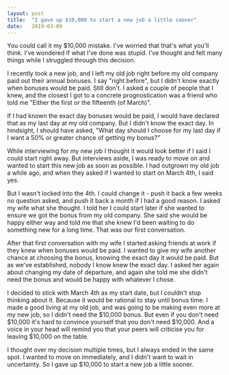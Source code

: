 ```yaml
---
layout: post
title:  "I gave up $10,000 to start a new job a little sooner"
date:   2019-03-09
---
```

You could call it my $10,000 mistake. I've worried that that's what you'll think. I've wondered if what I've done was stupid. I've thought and felt many things while I struggled through this decision.

I recently took a new job, and I left my old job right before my old company paid out their annual bonuses. I say "right before", but I didn't know exactly when bonuses would be paid. Still don't. I asked a couple of people that I knew, and the closest I got to a concrete prognostication was a friend who told me "Either the first or the fifteenth (of March)".

If I had known the exact day bonuses would be paid, I would have declared that as my last day at my old company. But I didn't know the exact day.  In hindsight, I should have asked, "What day should I choose for my last day if I want a 50% or greater chance of getting my bonus?"

While interviewing for my new job I thought it would look better if I said I could start right away. But interviews aside, I was ready to move on and wanted to start this new job as soon as possible. I had outgrown my old job a while ago, and when they asked if I wanted to start on March 4th, I said yes.

But I wasn't locked into the 4th. I could change it - push it back a few weeks no question asked, and push it back a month if I had a good reason. I asked my wife what she thought. I told her I could start later if she wanted to ensure we got the bonus from my old company. She said she would be happy either way and told me that she knew I'd been waiting to do something new for a long time. That was our first conversation.

After that first conversation with my wife I started asking friends at work if they knew when bonuses would be paid. I wanted to give my wife another chance at choosing the bonus, knowing the exact day it would be paid. But as we've established, nobody I know knew the exact day. I asked her again about changing my date of departure, and again she told me she didn't need the bonus and would be happy with whatever I chose.

I decided to stick with March 4th as my start date, but I couldn't stop thinking about it. Because it would be rational to stay until bonus time. I made a good living at my old job, and was going to be making even more at my new job, so I didn't need the $10,000 bonus. But even if you don't need $10,000 it's hard to convince yourself that you don't need $10,000. And a voice in your head will remind you that your peers will criticise you for leaving $10,000 on the table.

I thought over my decision multiple times, but I always ended in the same spot. I wanted to move on immediately, and I didn't want to wait in uncertainty. So I gave up $10,000 to start a new job a little sooner.